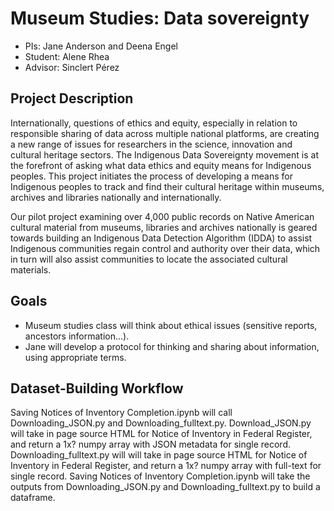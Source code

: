 # Museum Studies: Data sovereignty

- PIs: Jane Anderson and Deena Engel
- Student: Alene Rhea
- Advisor: Sinclert Pérez


## Project Description
Internationally, questions of ethics and equity, especially in relation to responsible sharing of data across multiple national platforms, are creating a new range of issues for researchers in the science, innovation and cultural heritage sectors. The Indigenous Data Sovereignty movement is at the forefront of asking what data ethics and equity means for Indigenous peoples. This project initiates the process of developing a means for Indigenous peoples to track and find their cultural heritage within museums, archives and libraries nationally and internationally.

Our pilot project examining over 4,000 public records on Native American cultural material from museums, libraries and archives nationally is geared towards building an Indigenous Data Detection Algorithm (IDDA) to assist Indigenous communities regain control and authority over their data, which in turn will also assist communities to locate the associated cultural materials.


## Goals
- Museum studies class will think about ethical issues (sensitive reports, ancestors information...).
- Jane will develop a protocol for thinking and sharing about information, using appropriate terms.

## Dataset-Building Workflow
Saving Notices of Inventory Completion.ipynb will call Downloading_JSON.py and Downloading_fulltext.py.
Download_JSON.py will take in page source HTML for Notice of Inventory in Federal Register, and return a 1x?  numpy array with JSON metadata for single record.
Downloading_fulltext.py will will take in page source HTML for Notice of Inventory in Federal Register, and return a 1x? numpy array with full-text for single record.
Saving Notices of Inventory Completion.ipynb will take the outputs from Downloading_JSON.py and Downloading_fulltext.py to build a dataframe.